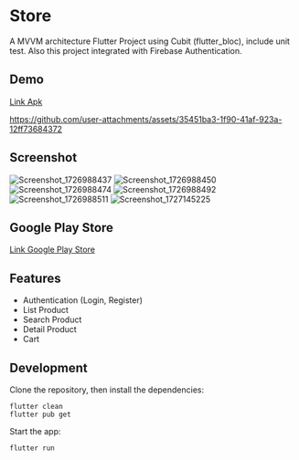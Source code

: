 # Store

A MVVM architecture Flutter Project using Cubit (flutter_bloc), include unit test. Also this project integrated with Firebase Authentication.

## Demo

[Link Apk](https://drive.google.com/drive/folders/1iNl0isSU58_a_RgFC7SpuZ9eg9P_R8Fu?usp=sharing)

https://github.com/user-attachments/assets/35451ba3-1f90-41af-923a-12ff73684372

## Screenshot
![Screenshot_1726988437](https://github.com/user-attachments/assets/6e73fcad-ed60-4e2f-8d64-7363d90307b5)
![Screenshot_1726988450](https://github.com/user-attachments/assets/5f3f342f-6770-403b-8ed0-055b13e6b6f8)
![Screenshot_1726988474](https://github.com/user-attachments/assets/3cdf147f-eec8-4cb6-8d59-c346e1ea9fd0)
![Screenshot_1726988492](https://github.com/user-attachments/assets/56c8e713-d7ff-4658-af9b-471b2f7954c7)
![Screenshot_1726988511](https://github.com/user-attachments/assets/05660c99-f89d-4175-a9cd-aa45118b93c7)
![Screenshot_1727145225](https://github.com/user-attachments/assets/d4dac27a-4bce-4244-b5dc-2dcf9d02a4bc)

## Google Play Store
[Link Google Play Store](https://play.google.com/store/apps/details?id=com.xprofile.store)

## Features
- Authentication (Login, Register)
- List Product
- Search Product
- Detail Product
- Cart

## Development

Clone the repository, then install the dependencies:

    flutter clean
    flutter pub get

Start the app:

    flutter run

